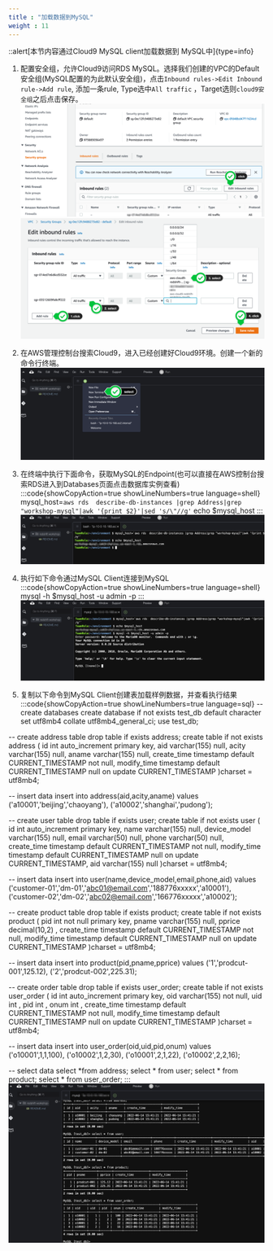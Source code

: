 ```yaml
---
title : "加载数据到MySQL"
weight : 11
---
```

::alert[本节内容通过Cloud9 MySQL client加载数据到 MySQL中]{type=info}

1. 配置安全组，允许Cloud9访问RDS MySQL。选择我们创建的VPC的Default安全组(MySQL配置的为此默认安全组)，点击`Inbound rules->Edit Inbound rule->Add rule`, 添加一条rule, Type选中`All traffic` ，Target选则`cloud9安全组`之后点击保存。 ![mysql-load-data-sg](/static/imgs/redshift/mysql-load-data-sg.png)  ![mysql-load-data-sg-01](/static/imgs/redshift/mysql-load-data-sg-01.png)

2. 在AWS管理控制台搜索Cloud9，进入已经创建好Cloud9环境。创建一个新的命令行终端。 ![mysql-load-data](/static/imgs/redshift/mysql-load-data.png)
   
3. 在终端中执行下面命令，获取MySQL的Endpoint(也可以直接在AWS控制台搜索RDS进入到Databases页面点击数据库实例查看)
:::code{showCopyAction=true showLineNumbers=true language=shell}
mysql_host=`aws rds  describe-db-instances |grep Address|grep "workshop-mysql"|awk '{print $2}'|sed 's/\"//g'`
echo $mysql_host
:::
![mysql-load-data-page-01](/static/imgs/redshift/mysql-load-data-page-01.png)

4. 执行如下命令通过MySQL Client连接到MySQL
:::code{showCopyAction=true showLineNumbers=true language=shell}
mysql -h $mysql_host -u admin -p
:::
![mysql-load-data-page-02](/static/imgs/redshift/mysql-load-data-page-02.png)

5. 复制以下命令到MySQL Client创建表加载样例数据，并查看执行结果
:::code{showCopyAction=true showLineNumbers=true language=sql}
-- create databases
create database if not exists test_db default character set utf8mb4 collate utf8mb4_general_ci;
use test_db;

-- create  address table
drop table if exists address;
create table if not exists address
(
    id           int auto_increment primary key,
    aid          varchar(155)                        null,
    acity        varchar(155)                        null,
    aname        varchar(155)                        null,
    create_time  timestamp default CURRENT_TIMESTAMP not null,
    modify_time  timestamp default CURRENT_TIMESTAMP null on update CURRENT_TIMESTAMP
)charset = utf8mb4;

-- insert data
insert into address(aid,acity,aname) values 
('a10001','beijing','chaoyang'),
('a10002','shanghai','pudong');

-- create  user table
drop table if exists user;
create table if not exists user
(
    id           int auto_increment primary key,
    name         varchar(155)                        null,
    device_model varchar(155)                        null,
    email        varchar(50)                         null,
    phone        varchar(50)                         null,
    create_time  timestamp default CURRENT_TIMESTAMP not null,
    modify_time  timestamp default CURRENT_TIMESTAMP null on update CURRENT_TIMESTAMP,
    aid          varchar(155)                        null
)charset = utf8mb4;

-- insert data
insert into user(name,device_model,email,phone,aid) values
('customer-01','dm-01','abc01@email.com','188776xxxxx','a10001'),
('customer-02','dm-02','abc02@email.com','166776xxxxx','a10002');

-- create product table
drop table if exists product;
create table if not exists product
(
    pid          int not null primary key,
    pname        varchar(155)                        null,
    pprice       decimal(10,2)                           ,
    create_time  timestamp default CURRENT_TIMESTAMP not null,
    modify_time  timestamp default CURRENT_TIMESTAMP null on update CURRENT_TIMESTAMP
)charset = utf8mb4;

-- insert data
insert into product(pid,pname,pprice) values
('1','prodcut-001',125.12),
('2','prodcut-002',225.31);

-- create order table
drop table if exists user_order;
create table if not exists user_order
(
    id           int auto_increment primary key,
    oid          varchar(155)                        not null,
    uid          int                                         ,
    pid          int                                         ,
    onum         int                                         ,
    create_time  timestamp default CURRENT_TIMESTAMP not null,
    modify_time  timestamp default CURRENT_TIMESTAMP null on update CURRENT_TIMESTAMP
)charset = utf8mb4;

-- insert data
insert into user_order(oid,uid,pid,onum) values 
('o10001',1,1,100),
('o10002',1,2,30),
('o10001',2,1,22),
('o10002',2,2,16);

-- select data
select *from address;
select * from user;
select * from product;
select * from user_order;
:::
![mysql-load-data-finish](/static/imgs/redshift/mysql-load-data-finish.png)